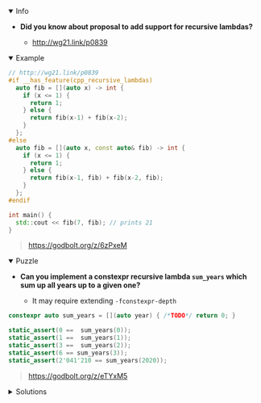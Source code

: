 <details open><summary>Info</summary><p>

* **Did you know about proposal to add support for recursive lambdas?**

  * http://wg21.link/p0839

</p></details><details open><summary>Example</summary><p>

```cpp
// http://wg21.link/p0839
#if __has_feature(cpp_recursive_lambdas)
  auto fib = [](auto x) -> int {
    if (x <= 1) {
      return 1;
    } else {
      return fib(x-1) + fib(x-2);
    }
  };
#else
  auto fib = [](auto x, const auto& fib) -> int {
    if (x <= 1) {
      return 1;
    } else {
      return fib(x-1, fib) + fib(x-2, fib);
    }
  };
#endif

int main() {
  std::cout << fib(7, fib); // prints 21
}
```

> https://godbolt.org/z/6zPxeM

</p></details><details open><summary>Puzzle</summary><p>

* **Can you implement a constexpr recursive lambda `sum_years` which sum up all years up to a given one?**

  * It may require extending `-fconstexpr-depth`

```cpp
constexpr auto sum_years = [](auto year) { /*TODO*/ return 0; }

static_assert(0 ==  sum_years(0));
static_assert(1 ==  sum_years(1));
static_assert(3 ==  sum_years(2));
static_assert(6 == sum_years(3));
static_assert(2'041'210 == sum_years(2020));
```

> https://godbolt.org/z/eTYxM5

</p></details><details><summary>Solutions</summary><p>

```c++
constexpr auto sum_years = [](auto year) {
    constexpr auto sum_me = [](auto year, const auto& sum_me) {
        if (year == 0) { return 0; }
        return year + sum_me(year - 1, sum_me);
    };
    return sum_me(year, sum_me);
};

static_assert(0 ==  sum_years(0));
static_assert(1 ==  sum_years(1));
static_assert(3 ==  sum_years(2));
static_assert(6 == sum_years(3));
static_assert(2'041'210 == sum_years(2020));
```

> https://godbolt.org/z/ao4fxa

```cpp
namespace detail {
    constexpr auto sum = [] (const auto& f, auto n, auto acc) {
        if (n == 0) {
            return acc;
        } else {
            return f(f, n-1, acc + n);
        }
    };
}
constexpr auto sum_years = [](auto year) {
    return detail::sum(detail::sum, year, 0);
};
```

> https://godbolt.org/z/5v43hq

```cpp
namespace detail {
    constexpr auto accumulator = [](const auto x, const auto y){
        return x + y;
    };

    template<auto AccumulatorFn>
    constexpr auto sum = [](const auto& fn, const auto current,  const auto accumulated_value) {
        if (current == 0) {
            return accumulated_value;
        }
        else {
            return fn(fn, current - 1, AccumulatorFn(current, accumulated_value));
        }
    };
}

constexpr auto sum_years = [](const auto year) {
    return detail::sum<detail::accumulator>(detail::sum<detail::accumulator>, year, 0);
};
```

> https://godbolt.org/z/xGEYo4

```cpp
constexpr auto sum_years = [](auto year) {
  auto impl = [year](auto i, auto& impl) mutable -> std::size_t {
    if (i <= year) {
      return i + impl(i + 1, impl);
    } else {
      return {};
    }
  };
  return impl(0u, impl);
};
```

> https://godbolt.org/z/WWfxqq

```cpp
constexpr auto sum_years = [](auto year ){
    auto impl = [](auto year, auto const & impl )
    {
        if( year == 0 ) return 0;
        return year + impl(year -1, impl);
    };
    return impl(year,impl);
};
```

> https://godbolt.org/z/c9sWcb

```cpp
constexpr auto sum_years = [] (auto year) {
    constexpr auto sy_impl = [](auto year, const auto& sy_impl) -> decltype(year) {
        return year == 0 ? 0 : year + sy_impl(year-1, sy_impl);
    };
    return sy_impl(year, sy_impl);
};
```

> https://godbolt.org/z/a68cWc

```cpp
constexpr auto sum_years = []{
    constexpr auto impl = [](const auto& f, auto year) -> decltype(year) {
        return year ? year + f(f, year - 1) : 0;
    };

    return std::bind_front(impl, impl);
}();
```

> https://godbolt.org/z/dMsMhq

</p></details>
